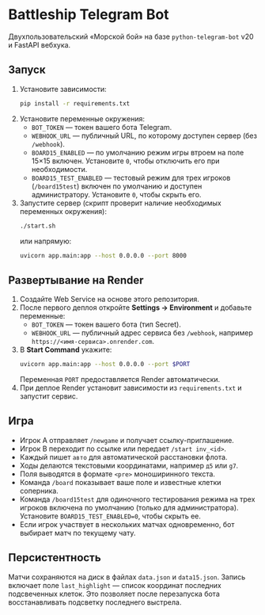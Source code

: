 # Battleship Telegram Bot

Двухпользовательский «Морской бой» на базе `python-telegram-bot` v20 и FastAPI вебхука.

## Запуск

1. Установите зависимости:
   ```bash
   pip install -r requirements.txt
   ```
2. Установите переменные окружения:
   - `BOT_TOKEN` — токен вашего бота Telegram.
   - `WEBHOOK_URL` — публичный URL, по которому доступен сервер (без `/webhook`).
   - `BOARD15_ENABLED` — по умолчанию режим игры втроем на поле 15×15 включен. Установите `0`, чтобы отключить его при необходимости.
   - `BOARD15_TEST_ENABLED` — тестовый режим для трех игроков (`/board15test`) включен по умолчанию и доступен администратору. Установите `0`, чтобы скрыть его.
3. Запустите сервер (скрипт проверит наличие необходимых переменных окружения):
   ```bash
   ./start.sh
   ```
   или напрямую:
   ```bash
   uvicorn app.main:app --host 0.0.0.0 --port 8000
   ```

## Развертывание на Render

1. Создайте Web Service на основе этого репозитория.
2. После первого деплоя откройте **Settings → Environment** и добавьте переменные:
   - `BOT_TOKEN` — токен вашего бота (тип Secret).
   - `WEBHOOK_URL` — публичный адрес сервиса без `/webhook`, например `https://<имя-сервиса>.onrender.com`.
3. В **Start Command** укажите:
   ```bash
   uvicorn app.main:app --host 0.0.0.0 --port $PORT
   ```
   Переменная `PORT` предоставляется Render автоматически.
4. При деплое Render установит зависимости из `requirements.txt` и запустит сервис.

## Игра
- Игрок A отправляет `/newgame` и получает ссылку-приглашение.
- Игрок B переходит по ссылке или передает `/start inv_<id>`.
- Каждый пишет `авто` для автоматической расстановки флота.
- Ходы делаются текстовыми координатами, например `д5` или `g7`.
- Поля выводятся в формате `<pre>` моноширинного текста.
- Команда `/board` показывает ваше поле и известные клетки соперника.
- Команда `/board15test` для одиночного тестирования режима на трех игроков включена по умолчанию (только для администратора). Установите `BOARD15_TEST_ENABLED=0`, чтобы скрыть ее.
- Если игрок участвует в нескольких матчах одновременно, бот выбирает матч по текущему чату.

## Персистентность
Матчи сохраняются на диск в файлах `data.json` и `data15.json`. Запись включает поле `last_highlight` — список координат последних подсвеченных клеток. Это позволяет после перезапуска бота восстанавливать подсветку последнего выстрела.
